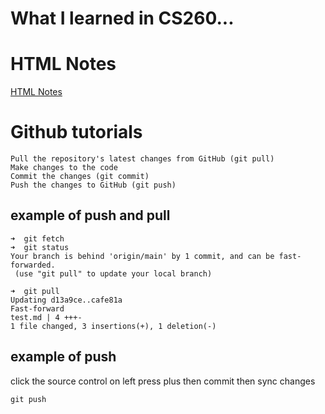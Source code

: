 # What I learned in CS260...
# HTML Notes 
[HTML Notes](htmlNotes.md)

# Github tutorials
```
Pull the repository's latest changes from GitHub (git pull)
Make changes to the code
Commit the changes (git commit)
Push the changes to GitHub (git push)
```
## example of push and pull
 ```
➜  git fetch
➜  git status
Your branch is behind 'origin/main' by 1 commit, and can be fast-forwarded.
  (use "git pull" to update your local branch)

➜  git pull
Updating d13a9ce..cafe81a
Fast-forward
 test.md | 4 +++-
 1 file changed, 3 insertions(+), 1 deletion(-)
```

 ## example of push 
 click the source control on left 
 press plus 
 then commit 
 then sync changes 
 ```
 git push
 ```
 
 

